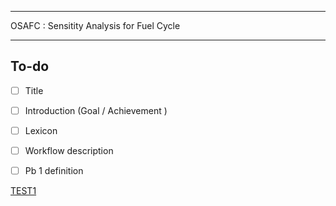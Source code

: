 *****************************************
OSAFC  : Sensitity Analysis for Fuel Cycle
*****************************************


To-do
----

- [ ] Title
- [ ] Introduction (Goal / Achievement )
- [ ] Lexicon
- [ ] Workflow description
- [ ] Pb 1 definition

    
[TEST1](TEST1.md)
